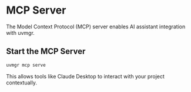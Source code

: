 # MCP Server

The Model Context Protocol (MCP) server enables AI assistant integration with uvmgr.

## Start the MCP Server

```bash
uvmgr mcp serve
```

This allows tools like Claude Desktop to interact with your project contextually. 